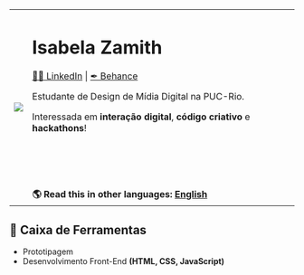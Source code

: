 <table border="0">
 <tr>
    <td><img src="https://i.pinimg.com/originals/48/2f/f3/482ff37c43387b76de1161edb4d04977.gif"></td>
    <td>
      <h1>Isabela Zamith</h1>
      <a href="https://www.linkedin.com/in/isabelazamith/">🧑‍🎓 LinkedIn</a> | <a href="https://www.behance.net/isabelazamith">✒ Behance</a> 
      <p>Estudante de Design de Mídia Digital na PUC-Rio.</p>
      <p>Interessada em <b>interação digital</b>, <b>código criativo</b> e <b>hackathons</b>!</p></br></br></br></br>
       <b>🌎 Read this in other languages: <a href="https://github.com/izamith/izamith/blob/main/README.en.md">English</a></b>
    </td>
 </tr>
</table>

## 🔨 Caixa de Ferramentas 

* Prototipagem
* Desenvolvimento Front-End <b>(HTML, CSS, JavaScript)</b>
